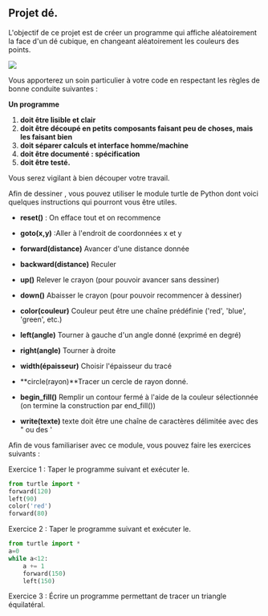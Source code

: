 ## Projet dé. 



L'objectif de ce projet est de créer un programme qui affiche aléatoirement la face d'un dé cubique, en changeant aléatoirement les couleurs des points.

![](de_aleatoire/img/image_de.jpg)



Vous apporterez un soin particulier à votre code en respectant les règles de bonne conduite suivantes :

**Un programme**

1. **doit être lisible et clair**  
2. **doit être découpé en petits composants faisant peu de choses, mais les faisant bien**  
3. **doit séparer calculs et interface homme/machine**  
4. **doit être documenté : spécification**  
5. **doit être testé.**  

 Vous serez vigilant à bien découper votre travail. 



Afin de dessiner , vous pouvez utiliser le module turtle de Python dont voici quelques instructions qui pourront vous être utiles. 

- **reset()** : On efface tout et on recommence  
- **goto(x,y)** :Aller à l'endroit de coordonnées x et y
- **forward(distance)** Avancer d'une distance donnée  
- **backward(distance)** Reculer  
- **up()** Relever le crayon (pour pouvoir avancer sans dessiner)  
- **down()** Abaisser le crayon (pour pouvoir recommencer à dessiner)  
- **color(couleur)** Couleur peut être une chaîne prédéfinie ('red', 'blue', 'green', etc.)

- **left(angle)** Tourner à gauche d'un angle donné (exprimé en degré)  
- **right(angle)** Tourner à droite  
- **width(épaisseur)** Choisir l'épaisseur du tracé  
- **circle(rayon)**Tracer un cercle de rayon donné.
-  **begin_fill()** Remplir un contour fermé à l'aide de la couleur sélectionnée (on termine la construction par end_fill())  
-  **write(texte)** texte doit être une chaîne de caractères délimitée avec des " ou des '   



Afin de vous familiariser avec ce module, vous pouvez faire les exercices suivants :

 Exercice 1 : Taper le programme suivant et exécuter le.

```python
from turtle import *
forward(120)
left(90)
color('red')
forward(80)
```



Exercice 2 : Taper le programme suivant et exécuter le. 

```python
from turtle import *
a=0
while a<12:
	a += 1
	forward(150)
	left(150)

```


Exercice 3 : Écrire un programme permettant de tracer un triangle équilatéral. 

